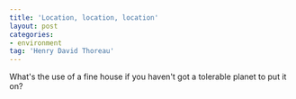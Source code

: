 ```yaml
---
title: 'Location, location, location'
layout: post
categories:
- environment
tag: 'Henry David Thoreau'
---
```


What's the use of a fine house if you haven't got a tolerable planet to put it on?